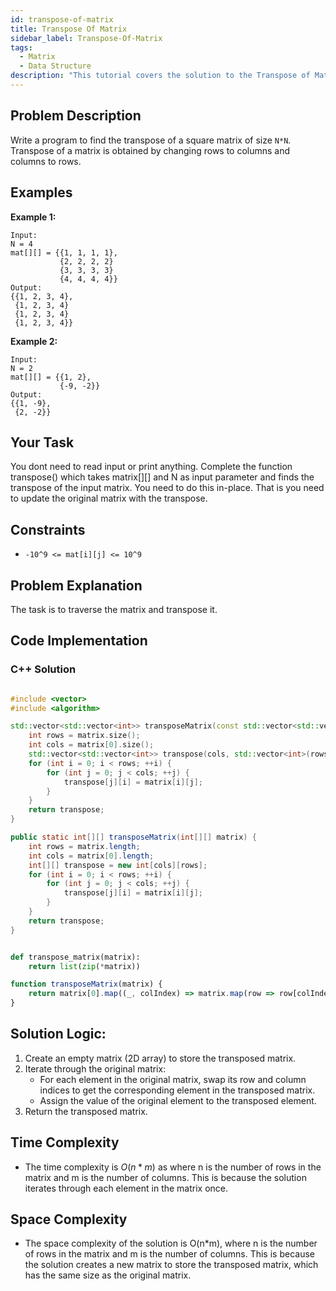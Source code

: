 ```yaml
---
id: transpose-of-matrix
title: Transpose Of Matrix
sidebar_label: Transpose-Of-Matrix
tags:
  - Matrix
  - Data Structure
description: "This tutorial covers the solution to the Transpose of Matrix problem from the GeeksforGeeks."
---
```

## Problem Description

Write a program to find the transpose of a square matrix of size `N*N`. Transpose of a matrix is obtained by changing rows to columns and columns to rows.

## Examples

**Example 1:**

```
Input:
N = 4
mat[][] = {{1, 1, 1, 1},
           {2, 2, 2, 2}
           {3, 3, 3, 3}
           {4, 4, 4, 4}}
Output: 
{{1, 2, 3, 4},  
 {1, 2, 3, 4}  
 {1, 2, 3, 4}
 {1, 2, 3, 4}} 
```

**Example 2:**

```
Input:
N = 2
mat[][] = {{1, 2},
           {-9, -2}}
Output:
{{1, -9}, 
 {2, -2}}
```

## Your Task
You dont need to read input or print anything. Complete the function transpose() which takes matrix[][] and N as input parameter and finds the transpose of the input matrix. You need to do this in-place. That is you need to update the original matrix with the transpose. 


## Constraints

* `-10^9 <= mat[i][j] <= 10^9`

## Problem Explanation

The task is to traverse the matrix and transpose it.

## Code Implementation

### C++ Solution

```cpp

#include <vector>
#include <algorithm>

std::vector<std::vector<int>> transposeMatrix(const std::vector<std::vector<int>>& matrix) {
    int rows = matrix.size();
    int cols = matrix[0].size();
    std::vector<std::vector<int>> transpose(cols, std::vector<int>(rows));
    for (int i = 0; i < rows; ++i) {
        for (int j = 0; j < cols; ++j) {
            transpose[j][i] = matrix[i][j];
        }
    }
    return transpose;
}
```

```java
public static int[][] transposeMatrix(int[][] matrix) {
    int rows = matrix.length;
    int cols = matrix[0].length;
    int[][] transpose = new int[cols][rows];
    for (int i = 0; i < rows; ++i) {
        for (int j = 0; j < cols; ++j) {
            transpose[j][i] = matrix[i][j];
        }
    }
    return transpose;
}


```

```python

def transpose_matrix(matrix):
    return list(zip(*matrix))

```

```javascript
function transposeMatrix(matrix) {
    return matrix[0].map((_, colIndex) => matrix.map(row => row[colIndex]));
}

```

## Solution Logic:

1. Create an empty matrix (2D array) to store the transposed matrix.
2. Iterate through the original matrix:
    - For each element in the original matrix, swap its row and column indices to get the corresponding element in the transposed matrix.
    - Assign the value of the original element to the transposed element.
3. Return the transposed matrix.


## Time Complexity

* The time complexity is $O(n*m)$ as  where n is the number of rows in the matrix and m is the number of columns. This is because the solution iterates through each element in the matrix once.


## Space Complexity

* The space complexity of the solution is O(n*m), where n is the number of rows in the matrix and m is the number of columns. This is because the solution creates a new matrix to store the transposed matrix, which has the same size as the original matrix.